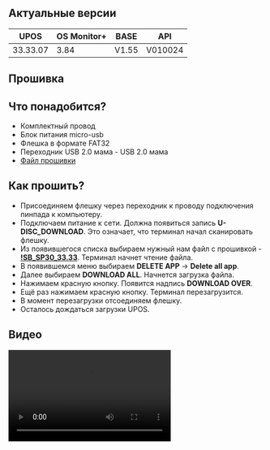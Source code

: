 <style>
   .markdown-content h2 {  
      margin-top: 2rem; 
      margin-bottom: 2rem; 
      font-size: 1.875rem; 
   }
   .markdown-content ul {
      list-style-type: disc; 
      font-size: 1.125rem; 
      display: flex; 
      flex-direction: column; 
      gap: 1rem; 
      padding-left: 20px; 
   }
   .markdown-content a:hover {
      text-decoration: underline;
   }
   .markdown-content table {
      min-width: 100%;
   }
   .markdown-content th {
      padding-left: 0.5rem;    
      padding-right: 0.5rem;   
      padding-top: 0.5rem;     
      padding-bottom: 0.5rem;  
      text-align: left;        
      font-size: 0.875rem;     
      line-height: 1.25rem;    
      font-weight: 500;        
      border: 1px solid;       
      border-color: #e5e7eb;
   }
   .markdown-content td {
      padding: 0.75rem 0.5rem;
      font-size: 0.875rem;
      line-height: 1.25rem;
      border: 1px solid #e5e7eb;
   }
   .markdown-content p {
      font-size: 1.125rem;
   }
</style>

## <a id="1">Актуальные версии</a>

<div class="overflow-x-auto whitespace-nowrap">

| UPOS     | OS Monitor+ | BASE  | API     |
| -------- | ----------- | ----- | ------- |
| 33.33.07 | 3.84        | V1.55 | V010024 |

</div>

## <a id="2">Прошивка</a>

## <a id="2.1" class="text-2xl">Что понадобится?</a>

- Комплектный провод
- Блок питания micro-usb
- Флешка в формате FAT32
- Переходник USB 2.0 мама - USB 2.0 мама
- [Файл прошивки](https://disk.yandex.ru/d/4fC0Y01j_Gu1-A)

## <a id="2.2" class="text-2xl">Как прошить?</a>

- Присоединяем флешку через переходник к проводу подключения пинпада к компьютеру.
- Подключаем питание к сети. Должна появиться запись **U-DISC_DOWNLOAD**. Это означает, что терминал начал сканировать флешку.
- Из появившегося списка выбираем нужный нам файл с прошивкой - **[!SB_SP30_33.33](https://disk.yandex.ru/d/4fC0Y01j_Gu1-A)**. Терминал начнет чтение файла.
- В появившемся меню выбираем **DELETE APP** → **Delete all app**.
- Далее выбираем **DOWNLOAD ALL**. Начнется загрузка файла.
- Нажимаем красную кнопку. Появится надпись **DOWNLOAD OVER**.
- Ещё раз нажимаем красную кнопку. Терминал перезагрузится.
- В момент перезагрузки отсоединяем флешку.
- Осталось дождаться загрузки UPOS.

## <a id="2.3" class="text-2xl">Видео</a>

<video width="320" height="180" controls class="w-full rounded-xl md:w-[32.5%]">
    <source src="/content/pax-sp30/video/PAX SP30.mp4" type="video/mp4" />
</video>
